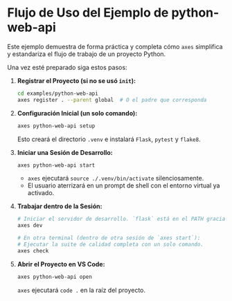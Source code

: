 
# Flujo de Uso del Ejemplo de python-web-api

Este ejemplo demuestra de forma práctica y completa cómo `axes` simplifica y estandariza el flujo de trabajo de un proyecto Python.

Una vez esté preparado siga estos pasos:

1. **Registrar el Proyecto (si no se usó `init`):**

    ```sh
    cd examples/python-web-api
    axes register . --parent global  # O el padre que corresponda
    ```

2. **Configuración Inicial (un solo comando):**

    ```sh
    axes python-web-api setup
    ```

    Esto creará el directorio `.venv` e instalará `Flask`, `pytest` y `flake8`.

3. **Iniciar una Sesión de Desarrollo:**

    ```sh
    axes python-web-api start
    ```

    * `axes` ejecutará `source ./.venv/bin/activate` silenciosamente.
    * El usuario aterrizará en un prompt de shell con el entorno virtual ya activado.

4. **Trabajar dentro de la Sesión:**

    ```sh
    # Iniciar el servidor de desarrollo. `flask` está en el PATH gracias a `at_start`.
    axes dev

    # En otra terminal (dentro de otra sesión de `axes start`):
    # Ejecutar la suite de calidad completa con un solo comando.
    axes check
    ```

5. **Abrir el Proyecto en VS Code:**

    ```sh
    axes python-web-api open
    ```

    `axes` ejecutará `code .` en la raíz del proyecto.
